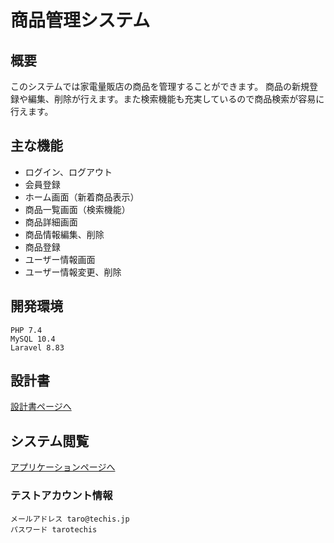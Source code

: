 # 商品管理システム

## 概要
このシステムでは家電量販店の商品を管理することができます。
商品の新規登録や編集、削除が行えます。また検索機能も充実しているので商品検索が容易に行えます。

## 主な機能
- ログイン、ログアウト
- 会員登録
- ホーム画面（新着商品表示）
- 商品一覧画面（検索機能）
- 商品詳細画面
- 商品情報編集、削除
- 商品登録
- ユーザー情報画面
- ユーザー情報変更、削除

## 開発環境
```
PHP 7.4
MySQL 10.4
Laravel 8.83
```
## 設計書
[設計書ページへ](https://drive.google.com/drive/folders/13CUrU3Jfmi31Pm8J49LYrmPG39THxvR8)

## システム閲覧
[アプリケーションページへ](https://techis-item-management-lalaver.herokuapp.com/login)

### テストアカウント情報
```
メールアドレス taro@techis.jp
パスワード tarotechis
```

